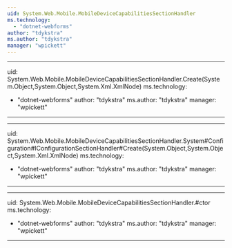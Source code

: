 ```yaml
---
uid: System.Web.Mobile.MobileDeviceCapabilitiesSectionHandler
ms.technology: 
  - "dotnet-webforms"
author: "tdykstra"
ms.author: "tdykstra"
manager: "wpickett"
---
```


---
uid: System.Web.Mobile.MobileDeviceCapabilitiesSectionHandler.Create(System.Object,System.Object,System.Xml.XmlNode)
ms.technology: 
  - "dotnet-webforms"
author: "tdykstra"
ms.author: "tdykstra"
manager: "wpickett"
---

---
uid: System.Web.Mobile.MobileDeviceCapabilitiesSectionHandler.System#Configuration#IConfigurationSectionHandler#Create(System.Object,System.Object,System.Xml.XmlNode)
ms.technology: 
  - "dotnet-webforms"
author: "tdykstra"
ms.author: "tdykstra"
manager: "wpickett"
---

---
uid: System.Web.Mobile.MobileDeviceCapabilitiesSectionHandler.#ctor
ms.technology: 
  - "dotnet-webforms"
author: "tdykstra"
ms.author: "tdykstra"
manager: "wpickett"
---
